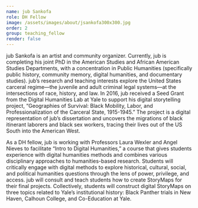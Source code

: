 ```yaml
---
name: jub Sankofa
role: DH Fellow
image: /assets/images/about/jsankofa300x300.jpg
order: 2
group: teaching_fellow
render: false
---
```


jub Sankofa​ is an artist and community organizer. Currently, jub is completing his joint PhD in the American Studies and African American Studies Departments, with a concentration in Public Humanities (specifically public history, community memory, digital humanities, and documentary studies). jub’s research and teaching interests explore the United States carceral regime—the juvenile and adult criminal legal systems—at the intersections of race, history, and law. In 2016, jub received a Seed Grant from the Digital Humanities Lab at Yale to support his digital storytelling project, “Geographies of Survival: Black Mobility, Labor, and Professionalization of the Carceral State, 1915-1945.” The project is a digital representation of jub’s dissertation and uncovers the migrations of black itinerant laborers and black sex workers, tracing their lives out of the US South into the American West. 

As a DH fellow, jub is working with Professors Laura Wexler and Angel Nieves to facilitate “Intro to Digital Humanities,” a course that gives students experience with digital humanities methods and combines various disciplinary approaches to humanities-based research. Students will critically engage with digital methods to explore historical, cultural, social, and political humanities questions through the lens of power, privilege, and access. jub will consult and  teach students how to create StoryMaps for their final projects. Collectively, students will construct digital StoryMaps on three topics related to Yale’s institutional history: Black Panther trials in New Haven, Calhoun College, and Co-Education at Yale. 
